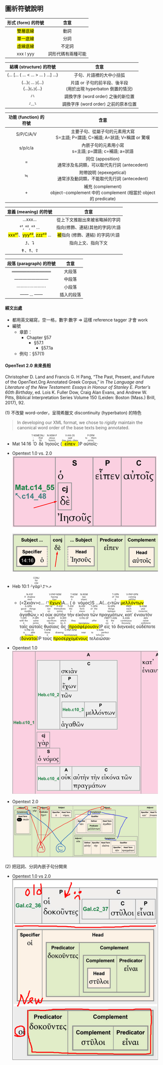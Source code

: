
## 圖析符號說明


形式 (form) 的符號  | 含意 
:---: | :----: 
<mark class='verb'>雙層底線</mark> | 動詞 
<mark class='ptc'>單一底線</mark> | 分詞 
<mark class='inf'>虛線底線</mark> | 不定詞 
xxx ⁞ yyy | 詞形代碼有兩種可能

結構 (structure) 的符號  | 含意 
:---: | :----: 
 {... [... ( ... < ... > ... ) ...] ...} | 子句、片語裡的大中小括弧 
(...)⦇ ... ⦈(...)</br>{...}⦇、⦈{...}| 片語 or 子句的前半段、後半段 </br>(用於出現 hyperbaton 倒置的情況)
⸉⸊ | 調換字序 (word order) 之後的新位置
⸉...⸊ | 調換字序 (word order) 之前的原本位置


功能 (function) 的符號  | 含意
:---: | :----: 
S/P/C/A/V| 主要子句、從屬子句的元素用大寫<br>S=主語; P=謂語; C=補語; A=狀語; V=稱謂 or 驚嘆
s/p/c/a| 內嵌子句的元素用小寫<br>s=主語; p=謂語; c=補語; a=狀語
= |  同位 (apposition)</br>通常涉及名詞類，可以取代先行詞 (antecedent)
≒| 附帶說明 (epexegetical)</br>通常涉及動詞類，不能取代先行詞 (antecedent)
+  | 補充 (complement) </br> object-complement 中的 complement (相當於 object 的 predicate)


意義 (meaning) 的符號  | 含意
:---: | :----: 
...xxx... | 從上下文推敲出來被省略掉的字詞
°¹, °², °³ ...| 指向(修飾、連結)其他的字詞/片語
<mark>xxx°¹</mark>、<mark>yyy°²</mark>, <mark>zzz°³</mark> ...| <mark>被</mark>指向 (修飾、連結) 的字詞/片語
⮥、⮧ |  指向上文、指向下文
✝、☨、☦| | 聖子、聖父、聖靈


段落 (paragraph) 的符號  | 含意
:---: | :----: 
═════════════| 大段落
————————| 中段落
⋯⋯⋯⋯⋯⋯⋯| 小段落
—— ... —— | 插入的段落


<div style='page-break-after: always;'></div>

#### 經文出處
- 都用英文縮寫，空一格，數字:數字 ⇒ 這樣 reference tagger 才會 work
- 編號 
	- 章節：
		- Chapter §57
			- §57.1
				- §57.1a
	- 例句：§57(1)


#### OpenText 2.0 未來長相

Christopher D. Land and Francis G. H Pang, “The Past, Present, and Future of the OpenText.Org Annotated Greek Corpus,” in _The Language and Literature of the New Testament: Essays in Honour of Stanley E. Porter’s 60th Birthday_, ed. Lois K. Fuller Dow, Craig Alan Evans, and Andrew W. Pitts, Biblical Interpretation Series Volume 150 (Leiden: Boston (Mass.) Brill, 2017), 92.

(1) 不改變 word-order，呈現希臘文 discontinuity (hyperbaton) 的特色
> In developing our XML format, we chose to *rigidly* maintain the canonical word order of the base texts being annotated.

- <rt>Mat 14:16</rt> <RUBY><ruby><ruby>Ὁ<rt>ὁ</rt></ruby><rt>-</rt></ruby><rt>T-NSM</rt></RUBY> <RUBY><ruby><ruby>δὲ<rt>δέ</rt></ruby><rt>And</rt></ruby><rt>CONJ</rt></RUBY> <RUBY><ruby><ruby>Ἰησοῦς<rt>Ἰησοῦς</rt></ruby><rt>Jesus</rt></ruby><rt>N-NSM-P</rt></RUBY> (<RUBY><ruby><ruby><mark class='verb'>εἶπεν</mark><rt>ἔπω, ἐρῶ, εἶπον</rt></ruby><rt>said</rt></ruby><rt>V-AAI-3S</rt></RUBY>)P <RUBY><ruby><ruby>αὐτοῖς·<rt>αὐτός</rt></ruby><rt>to them</rt></ruby><rt>P-DPM</rt></RUBY>  
- Opentext 1.0 vs. 2.0 ![images/Pasted image 20230317084649.png](images/Pasted%20image%2020230317084649.png)

- <rt>Heb 10:1</rt> ⸉<RUBY><ruby><ruby>γὰρ<rt>γάρ</rt></ruby><rt>for</rt></ruby><rt>CONJ</rt></RUBY>⸊⮥⬎⬏
	- (<<RUBY><ruby><ruby>Σκιὰν<rt>σκιά</rt></ruby><rt>A shadow</rt></ruby><rt>N-ASF</rt></RUBY>>c... ⸉⸊<RUBY><ruby><ruby><mark class='ptc'>ἔχων</mark><rt>ἔχω</rt></ruby><rt>having</rt></ruby><rt>V-PAP-NSM</rt></RUBY>)A... (<RUBY><ruby><ruby>ὁ<rt>ὁ</rt></ruby><rt>the</rt></ruby><rt>T-NSM</rt></RUBY> <RUBY><ruby><ruby>νόμος<rt>νόμος</rt></ruby><rt>law</rt></ruby><rt>N-NSM</rt></RUBY>)S ...A(...c‹<RUBY><ruby><ruby>τῶν<rt>ὁ</rt></ruby><rt>of the</rt></ruby><rt>T-GPN</rt></RUBY> <RUBY><ruby><ruby><mark class='ptc'>μελλόντων</mark><rt>μέλλω</rt></ruby><rt>coming</rt></ruby><rt>V-PAP-GPN</rt></RUBY> <RUBY><ruby><ruby>ἀγαθῶν,<rt>ἀγαθός</rt></ruby><rt>good things</rt></ruby><rt>A-GPN</rt></RUBY>› ») <RUBY><ruby><ruby>οὐκ<rt>οὐ</rt></ruby><rt>not</rt></ruby><rt>PRT-N</rt></RUBY> <RUBY><ruby><ruby>αὐτὴν<rt>αὐτός</rt></ruby><rt>themselves</rt></ruby><rt>P-ASF</rt></RUBY> <RUBY><ruby><ruby>τὴν<rt>ὁ</rt></ruby><rt>the</rt></ruby><rt>T-ASF</rt></RUBY> <RUBY><ruby><ruby>εἰκόνα<rt>εἰκών</rt></ruby><rt>form</rt></ruby><rt>N-ASF</rt></RUBY> <RUBY><ruby><ruby>τῶν<rt>ὁ</rt></ruby><rt>of the</rt></ruby><rt>T-GPN</rt></RUBY> <RUBY><ruby><ruby>πραγμάτων,<rt>πρᾶγμα</rt></ruby><rt>things</rt></ruby><rt>N-GPN</rt></RUBY> <RUBY><ruby><ruby>κατ᾽<rt>κατά</rt></ruby><rt>each</rt></ruby><rt>PREP</rt></RUBY> <RUBY><ruby><ruby>ἐνιαυτὸν<rt>ἐνιαυτός</rt></ruby><rt>year</rt></ruby><rt>N-ASM</rt></RUBY> <RUBY><ruby><ruby>ταῖς<rt>ὁ</rt></ruby><rt>with the</rt></ruby><rt>T-DPF</rt></RUBY> <RUBY><ruby><ruby>αὐταῖς<rt>αὐτός</rt></ruby><rt>same</rt></ruby><rt>P-DPF</rt></RUBY> <RUBY><ruby><ruby>θυσίαις<rt>θυσία</rt></ruby><rt>sacrifices</rt></ruby><rt>N-DPF</rt></RUBY> <RUBY><ruby><ruby>ἃς<rt>ὅς, ἥ</rt></ruby><rt>which</rt></ruby><rt>R-APF</rt></RUBY> (<RUBY><ruby><ruby><mark class='verb'>προσφέρουσιν</mark><rt>προσφέρω</rt></ruby><rt>they offer</rt></ruby><rt>V-PAI-3P</rt></RUBY>)P <RUBY><ruby><ruby>εἰς<rt>εἰς</rt></ruby><rt>to</rt></ruby><rt>PREP</rt></RUBY> <RUBY><ruby><ruby>τὸ<rt>ὁ</rt></ruby><rt>the</rt></ruby><rt>T-ASN</rt></RUBY> <RUBY><ruby><ruby>διηνεκὲς<rt>διηνεκής</rt></ruby><rt>continuous</rt></ruby><rt>A-ASN</rt></RUBY> <RUBY><ruby><ruby>οὐδέποτε<rt>οὐδέποτε</rt></ruby><rt>never</rt></ruby><rt>ADV</rt></RUBY> (<RUBY><ruby><ruby><mark class='verb'>δύναται</mark><rt>δύναμαι</rt></ruby><rt>is able</rt></ruby><rt>V-PNI-3S</rt></RUBY>)P <RUBY><ruby><ruby>τοὺς<rt>ὁ</rt></ruby><rt>those</rt></ruby><rt>T-APM</rt></RUBY> <RUBY><ruby><ruby><mark class='ptc'>προσερχομένους</mark><rt>προσέρχομαι</rt></ruby><rt>drawing near</rt></ruby><rt>V-PNP-APM</rt></RUBY> <RUBY><ruby><ruby><em>τελειῶσαι·</em><rt>τελειόω</rt></ruby><rt>to perfect</rt></ruby><rt>V-AAN</rt></RUBY> 
- Opentext 1.0 ![images/Pasted image 20230317084752.png](images/Pasted%20image%2020230317084752.png)
- Opentext 2.0 ![images/Pasted image 20220611064936.png](images/Pasted%20image%2020220611064936.png)




(2) 把冠詞、分詞內嵌子句分開來
- Opentext 1.0 vs 2.0 ![images/Pasted image 20220611063614.png](images/Pasted%20image%2020220611063614.png)

